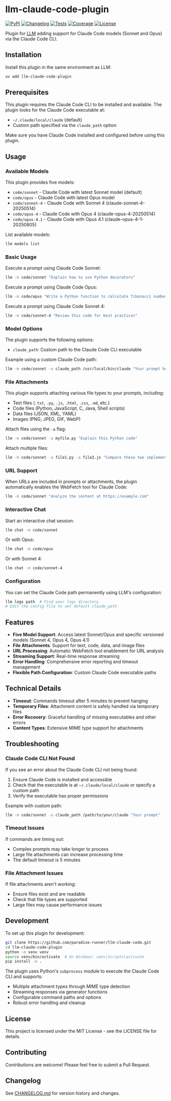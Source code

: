 # llm-claude-code-plugin

[![PyPI](https://img.shields.io/pypi/v/llm-claude-code.svg)](https://pypi.org/project/llm-claude-code-plugin/)
[![Changelog](https://img.shields.io/github/v/release/paradise-runner/llm-claude-code?include_prereleases&label=changelog)](https://github.com/paradise-runner/llm-claude-code/releases)
[![Tests](https://github.com/paradise-runner/llm-claude-code/workflows/Tests/badge.svg)](https://github.com/paradise-runner/llm-claude-code/actions/workflows/test.yml)
[![Coverage](https://img.shields.io/badge/coverage-100%25-brightgreen)](https://github.com/paradise-runner/llm-claude-code/actions/workflows/test.yml)
[![License](https://img.shields.io/badge/license-MIT-blue.svg)](https://github.com/paradise-runner/llm-claude-code/blob/main/LICENSE)

Plugin for [LLM](https://llm.datasette.io/) adding support for Claude Code models (Sonnet and Opus) via the Claude Code CLI.

## Installation

Install this plugin in the same environment as LLM:

```bash
uv add llm-claude-code-plugin
```

## Prerequisites

This plugin requires the Claude Code CLI to be installed and available. The plugin looks for the Claude Code executable at:

- `~/.claude/local/claude` (default)
- Custom path specified via the `claude_path` option

Make sure you have Claude Code installed and configured before using this plugin.

## Usage

### Available Models

This plugin provides five models:

- `code/sonnet` - Claude Code with latest Sonnet model (default)
- `code/opus` - Claude Code with latest Opus model
- `code/sonnet-4` - Claude Code with Sonnet 4 (claude-sonnet-4-20250514)
- `code/opus-4` - Claude Code with Opus 4 (claude-opus-4-20250514)
- `code/opus-4.1` - Claude Code with Opus 4.1 (claude-opus-4-1-20250805)

List available models:

```bash
llm models list
```

### Basic Usage

Execute a prompt using Claude Code Sonnet:

```bash
llm -m code/sonnet "Explain how to use Python decorators"
```

Execute a prompt using Claude Code Opus:

```bash
llm -m code/opus "Write a Python function to calculate fibonacci numbers"
```

Execute a prompt using Claude Code Sonnet 4:

```bash
llm -m code/sonnet-4 "Review this code for best practices"
```

### Model Options

The plugin supports the following options:

- `claude_path`: Custom path to the Claude Code CLI executable

Example using a custom Claude Code path:

```bash
llm -m code/sonnet -o claude_path /usr/local/bin/claude "Your prompt here"
```

### File Attachments

This plugin supports attaching various file types to your prompts, including:

- Text files (`.txt`, `.py`, `.js`, `.html`, `.css`, `.md`, etc.)
- Code files (Python, JavaScript, C, Java, Shell scripts)
- Data files (JSON, XML, YAML)
- Images (PNG, JPEG, GIF, WebP)

Attach files using the `-a` flag:

```bash
llm -m code/sonnet -a myfile.py "Explain this Python code"
```

Attach multiple files:

```bash
llm -m code/sonnet -a file1.py -a file2.js "Compare these two implementations"
```

### URL Support

When URLs are included in prompts or attachments, the plugin automatically enables the WebFetch tool for Claude Code:

```bash
llm -m code/sonnet "Analyze the content at https://example.com"
```

### Interactive Chat

Start an interactive chat session:

```bash
llm chat -m code/sonnet
```

Or with Opus:

```bash
llm chat -m code/opus
```

Or with Sonnet 4:

```bash
llm chat -m code/sonnet-4
```

### Configuration

You can set the Claude Code path permanently using LLM's configuration:

```bash
llm logs path  # Find your logs directory
# Edit the config file to set default claude_path
```

## Features

- **Five Model Support**: Access latest Sonnet/Opus and specific versioned models (Sonnet 4, Opus 4, Opus 4.1)
- **File Attachments**: Support for text, code, data, and image files
- **URL Processing**: Automatic WebFetch tool enablement for URL analysis  
- **Streaming Support**: Real-time response streaming
- **Error Handling**: Comprehensive error reporting and timeout management
- **Flexible Path Configuration**: Custom Claude Code executable paths

## Technical Details

- **Timeout**: Commands timeout after 5 minutes to prevent hanging
- **Temporary Files**: Attachment content is safely handled via temporary files
- **Error Recovery**: Graceful handling of missing executables and other errors
- **Content Types**: Extensive MIME type support for attachments

## Troubleshooting

### Claude Code CLI Not Found

If you see an error about the Claude Code CLI not being found:

1. Ensure Claude Code is installed and accessible
2. Check that the executable is at `~/.claude/local/claude` or specify a custom path
3. Verify the executable has proper permissions

Example with custom path:

```bash
llm -m code/sonnet -o claude_path /path/to/your/claude "Your prompt"
```

### Timeout Issues

If commands are timing out:

- Complex prompts may take longer to process
- Large file attachments can increase processing time
- The default timeout is 5 minutes

### File Attachment Issues

If file attachments aren't working:

- Ensure files exist and are readable
- Check that file types are supported
- Large files may cause performance issues

## Development

To set up this plugin for development:

```bash
git clone https://github.com/paradise-runner/llm-claude-code.git
cd llm-claude-code-plugin
python -m venv venv
source venv/bin/activate  # On Windows: venv\Scripts\activate
pip install -e .
```

The plugin uses Python's `subprocess` module to execute the Claude Code CLI and supports:

- Multiple attachment types through MIME type detection
- Streaming responses via generator functions  
- Configurable command paths and options
- Robust error handling and cleanup

## License

This project is licensed under the MIT License - see the LICENSE file for details.

## Contributing

Contributions are welcome! Please feel free to submit a Pull Request.

## Changelog

See [CHANGELOG.md](CHANGELOG.md) for version history and changes.
